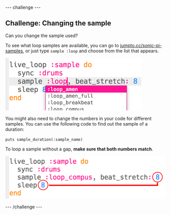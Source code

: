 \--- challenge \---

## Challenge: Changing the sample

Can you change the sample used?

To see what loop samples are available, you can go to [jumpto.cc/sonic-pi-samples](http://jumpto.cc/sonic-pi-samples), or just type `sample :loop` and choose from the list that appears.

![captură de ecran](images/dj-sample-choose.png)

You might also need to change the numbers in your code for different samples. You can use the following code to find out the sample of a duration:

`puts sample_duration(:sample_name)`

To loop a sample without a gap, **make sure that both numbers match**.

![captură de ecran](images/dj-sample-numbers.png)

\--- /challenge \---